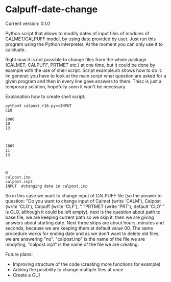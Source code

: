 # Calpuff-date-change
Current version: 0.1.0

Python script that allows to modify dates of input files of modules of CALMET/CALPUFF model, by using date provided by user. Just run this program using the Python interpreter. At the moment you can only use it to calcluate.

Right now it is not possible to change files from the whole package (CALMET, CALPUFF, PRTMET etc.) at one time, but it could be done by example with the use of shell script. Script example.sh shows how to do it. Im general: you
have to look at the main script what question are asked for a given program and then in every line gave answers to them. Thisc is just a temporary solution, hopefully soon it won't be necessary. 

Explanation how to create shell script:

``` shell
python3 calpost_r16.py<<INPUT
CLO

2006
10
13



2009
11
13



N
calpost.inp
calpost.inp1
INPUT  #changing date in calpost.inp

```

So in this case we want to change input of CALPUFF file (so the answer to question: "Do you want to change input of Calmet (write 'CALM'), Calpost (write 'CLO'), Calpuff (write 'CLF'), "                 "PRTMET (write 'PRT'), default 'CLO''" is CLO, although it could be left empty), next is the question about path to base file, we are keeping current path so we skip it, then we are giving answers about starting date. Next three skips are about hours, minutes and seconds, because we are keeping them at default value 00. The same procedure works for ending date and as we don't want to delete old files, we are answering "no". "calpost.inp" is the name of the file we are modyfing, "calpost.inp1" is the name of the file we are creating. 

Future plans:
- Improving structure of the code (creating more functions for example)
- Adding the posibility to change multiple files at once
- Create a GUI

